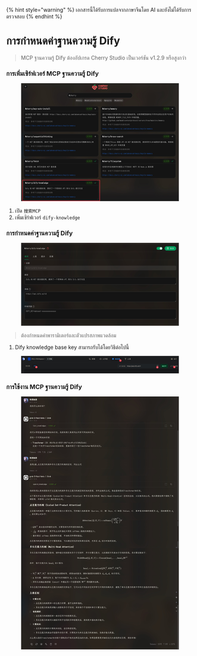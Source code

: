 
{% hint style="warning" %}
เอกสารนี้ได้รับการแปลจากภาษาจีนโดย AI และยังไม่ได้รับการตรวจสอบ
{% endhint %}

# การกำหนดค่าฐานความรู้ Dify

> MCP ฐานความรู้ Dify ต้องอัปเกรด Cherry Studio เป็นเวอร์ชัน v1.2.9 หรือสูงกว่า

### การเพิ่มเซิร์ฟเวอร์ MCP ฐานความรู้ Dify

<figure><img src="../../.gitbook/assets/CleanShot 2025-04-27 at 10.36.29@2x.jpg" alt=""><figcaption></figcaption></figure>

1. เปิด `搜索MCP`
2. เพิ่มเซิร์ฟเวอร์ `dify-knowledge`

### การกำหนดค่าฐานความรู้ Dify

<figure><img src="../../.gitbook/assets/CleanShot 2025-04-27 at 10.36.05@2x.jpg" alt=""><figcaption></figcaption></figure>

> ต้องกำหนดค่าพารามิเตอร์และตัวแปรสภาพแวดล้อม

1. Dify knowledge base key สามารถรับได้โดยวิธีต่อไปนี้

<figure><img src="../../.gitbook/assets/CleanShot 2025-04-27 at 10.46.16@2x.jpg" alt=""><figcaption></figcaption></figure>

### การใช้งาน MCP ฐานความรู้ Dify

<figure><img src="../../.gitbook/assets/CleanShot 2025-04-27 at 10.26.24@2x.jpg" alt=""><figcaption></figcaption></figure>